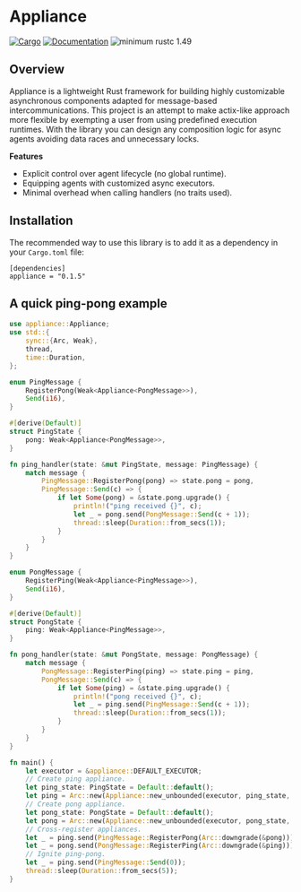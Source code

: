 # Appliance

[![Cargo](https://img.shields.io/crates/v/appliance.svg)](https://crates.io/crates/appliance)
[![Documentation](https://docs.rs/appliance/badge.svg)](https://docs.rs/appliance)
![minimum rustc 1.49](https://img.shields.io/badge/rustc-1.49+-red.svg)

## Overview

Appliance is a lightweight Rust framework for building highly customizable asynchronous components adapted for message-based intercommunications. This project is an attempt to make actix-like approach more flexible by exempting a user from using predefined execution runtimes. With the library you can design any composition logic for async agents avoiding data races and unnecessary locks.

__Features__

* Explicit control over agent lifecycle (no global runtime).
* Equipping agents with customized async executors.
* Minimal overhead when calling handlers (no traits used).

## Installation

The recommended way to use this library is to add it as a dependency in your `Cargo.toml` file:

```
[dependencies]
appliance = "0.1.5"
```

## A quick ping-pong example

```rust
use appliance::Appliance;
use std::{
    sync::{Arc, Weak},
    thread,
    time::Duration,
};

enum PingMessage {
    RegisterPong(Weak<Appliance<PongMessage>>),
    Send(i16),
}

#[derive(Default)]
struct PingState {
    pong: Weak<Appliance<PongMessage>>,
}

fn ping_handler(state: &mut PingState, message: PingMessage) {
    match message {
        PingMessage::RegisterPong(pong) => state.pong = pong,
        PingMessage::Send(c) => {
            if let Some(pong) = &state.pong.upgrade() {
                println!("ping received {}", c);
                let _ = pong.send(PongMessage::Send(c + 1));
                thread::sleep(Duration::from_secs(1));
            }
        }
    }
}

enum PongMessage {
    RegisterPing(Weak<Appliance<PingMessage>>),
    Send(i16),
}

#[derive(Default)]
struct PongState {
    ping: Weak<Appliance<PingMessage>>,
}

fn pong_handler(state: &mut PongState, message: PongMessage) {
    match message {
        PongMessage::RegisterPing(ping) => state.ping = ping,
        PongMessage::Send(c) => {
            if let Some(ping) = &state.ping.upgrade() {
                println!("pong received {}", c);
                let _ = ping.send(PingMessage::Send(c + 1));
                thread::sleep(Duration::from_secs(1));
            }
        }
    }
}

fn main() {
    let executor = &appliance::DEFAULT_EXECUTOR;
    // Create ping appliance.
    let ping_state: PingState = Default::default();
    let ping = Arc::new(Appliance::new_unbounded(executor, ping_state, ping_handler));
    // Create pong appliance.
    let pong_state: PongState = Default::default();
    let pong = Arc::new(Appliance::new_unbounded(executor, pong_state, pong_handler));
    // Cross-register appliances.
    let _ = ping.send(PingMessage::RegisterPong(Arc::downgrade(&pong)));
    let _ = pong.send(PongMessage::RegisterPing(Arc::downgrade(&ping)));
    // Ignite ping-pong.
    let _ = ping.send(PingMessage::Send(0));
    thread::sleep(Duration::from_secs(5));
}
```
